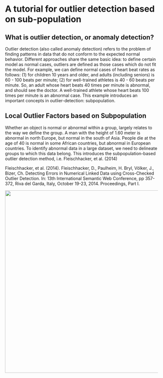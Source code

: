 # A tutorial for outlier detection based on sub-population

## What is outlier detection, or anomaly detection?

Outlier detection (also called anomaly detection) refers to the problem of finding patterns in data that do not conform to the expected normal behavior.
Different approaches share the same basic idea: to define certain model as normal cases, outliers are defined as those cases which do not fit the model.
For example, we can define normal cases of heart beat rates as follows: (1) for children 10 years and older,
and adults (including seniors) is 60 - 100 beats per minute; (2) for well-trained athletes is 40 - 60 beats per minute.
So, an adult whose heart beats 40 times per minute is abnormal, and should see the doctor. A well-trained athlete
whose heart beats 100 times per minute is an abnormal case. This example introduces an important concepts in
outlier-detection: subpopulation.

## Local Outlier Factors based on Subpopulation
Whether an object is normal or abnormal within a group, largely relates to the way we define the group.
A man with the height of 1.60 meter is abnormal in north Europe, but normal in the south of Asia.
People die at the age of  40 is normal in some African countries, but abnormal in European countries.
To identify abnormal data in a large dataset, we need to delineate groups to which this data belong.
This introduces the subpopulation-based outlier detection method, i.e. Fleischhacker, et al. (2014)

Fleischhacker, et al. (2014). Fleischhacker, D., Paulheim, H. Bryl, Völker, J., Bizer, Ch.
Detecting Errors in Numerical Linked Data using Cross-Checked Outlier Detection.
In: 13th International Semantic Web Conference, pp 357-372, Riva del Garda, Italy, October 19-23, 2014. Proceedings, Part I.

<p align="center">
  <img src="doc/pic/subpop.png" width="600"/>
</p>

